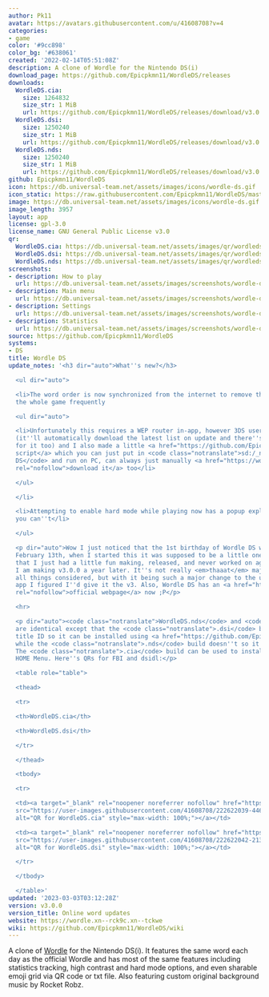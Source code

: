 ```yaml
---
author: Pk11
avatar: https://avatars.githubusercontent.com/u/41608708?v=4
categories:
- game
color: '#9cc898'
color_bg: '#638061'
created: '2022-02-14T05:51:08Z'
description: A clone of Wordle for the Nintendo DS(i)
download_page: https://github.com/Epicpkmn11/WordleDS/releases
downloads:
  WordleDS.cia:
    size: 1264832
    size_str: 1 MiB
    url: https://github.com/Epicpkmn11/WordleDS/releases/download/v3.0.0/WordleDS.cia
  WordleDS.dsi:
    size: 1250240
    size_str: 1 MiB
    url: https://github.com/Epicpkmn11/WordleDS/releases/download/v3.0.0/WordleDS.dsi
  WordleDS.nds:
    size: 1250240
    size_str: 1 MiB
    url: https://github.com/Epicpkmn11/WordleDS/releases/download/v3.0.0/WordleDS.nds
github: Epicpkmn11/WordleDS
icon: https://db.universal-team.net/assets/images/icons/wordle-ds.gif
icon_static: https://raw.githubusercontent.com/Epicpkmn11/WordleDS/master/resources/icon/icon.0.png
image: https://db.universal-team.net/assets/images/icons/wordle-ds.gif
image_length: 3957
layout: app
license: gpl-3.0
license_name: GNU General Public License v3.0
qr:
  WordleDS.cia: https://db.universal-team.net/assets/images/qr/wordleds-cia.png
  WordleDS.dsi: https://db.universal-team.net/assets/images/qr/wordleds-dsi.png
  WordleDS.nds: https://db.universal-team.net/assets/images/qr/wordleds-nds.png
screenshots:
- description: How to play
  url: https://db.universal-team.net/assets/images/screenshots/wordle-ds/how-to-play.png
- description: Main menu
  url: https://db.universal-team.net/assets/images/screenshots/wordle-ds/main-menu.png
- description: Settings
  url: https://db.universal-team.net/assets/images/screenshots/wordle-ds/settings.png
- description: Statistics
  url: https://db.universal-team.net/assets/images/screenshots/wordle-ds/statistics.png
source: https://github.com/Epicpkmn11/WordleDS
systems:
- DS
title: Wordle DS
update_notes: '<h3 dir="auto">What''s new?</h3>

  <ul dir="auto">

  <li>The word order is now synchronized from the internet to remove the need to update
  the whole game frequently

  <ul dir="auto">

  <li>Unfortunately this requires a WEP router in-app, however 3DS users can use Universal-Updater
  (it''ll automatically download the latest list on update and there''s a manual entry
  for it too) and I also made a little <a href="https://github.com/Epicpkmn11/WordleDS/blob/main/resources/update-words.py">Python
  script</a> which you can just put in <code class="notranslate">sd:/_nds/WordleDS/Wordle
  DS</code> and run on PC, can always just manually <a href="https://wordle.xn--rck9c.xn--tckwe/words.php?mode=mod.json"
  rel="nofollow">download it</a> too</li>

  </ul>

  </li>

  <li>Attempting to enable hard mode while playing now has a popup explaining why
  you can''t</li>

  </ul>

  <p dir="auto">Wow I just noticed that the 1st birthday of Wordle DS was back on
  February 13th, when I started this it was supposed to be a little one off thing
  that I just had a little fun making, released, and never worked on again. And here
  I am making v3.0.0 a year later. It''s not really <em>thaaat</em> major of a change
  all things considered, but with it being such a major change to the usage of the
  app I figured I''d give it the v3. Also, Wordle DS has an <a href="https://wordle.xn--rck9c.xn--tckwe"
  rel="nofollow">official webpage</a> now ;P</p>

  <hr>

  <p dir="auto"><code class="notranslate">WordleDS.nds</code> and <code class="notranslate">WordleDS.dsi</code>
  are identical except that the <code class="notranslate">.dsi</code> build has a
  title ID so it can be installed using <a href="https://github.com/Epicpkmn11/NTM/releases">NTM</a>
  while the <code class="notranslate">.nds</code> build doesn''t so it works on flashcards.
  The <code class="notranslate">.cia</code> build can be used to install to the 3DS
  HOME Menu. Here''s QRs for FBI and dsidl:</p>

  <table role="table">

  <thead>

  <tr>

  <th>WordleDS.cia</th>

  <th>WordleDS.dsi</th>

  </tr>

  </thead>

  <tbody>

  <tr>

  <td><a target="_blank" rel="noopener noreferrer nofollow" href="https://user-images.githubusercontent.com/41608708/222622039-446b9781-01e9-498b-8ba0-cc2fb096ea7d.png"><img
  src="https://user-images.githubusercontent.com/41608708/222622039-446b9781-01e9-498b-8ba0-cc2fb096ea7d.png"
  alt="QR for WordleDS.cia" style="max-width: 100%;"></a></td>

  <td><a target="_blank" rel="noopener noreferrer nofollow" href="https://user-images.githubusercontent.com/41608708/222622042-213a850f-9879-4674-bb10-e73b202c2611.png"><img
  src="https://user-images.githubusercontent.com/41608708/222622042-213a850f-9879-4674-bb10-e73b202c2611.png"
  alt="QR for WordleDS.dsi" style="max-width: 100%;"></a></td>

  </tr>

  </tbody>

  </table>'
updated: '2023-03-03T03:12:28Z'
version: v3.0.0
version_title: Online word updates
website: https://wordle.xn--rck9c.xn--tckwe
wiki: https://github.com/Epicpkmn11/WordleDS/wiki
---
```

A clone of [Wordle](https://www.nytimes.com/games/wordle/index.html) for the Nintendo DS(i). It features the same word each day as the official Wordle and has most of the same features including statistics tracking, high contrast and hard mode options, and even sharable emoji grid via QR code or txt file. Also featuring custom original background music by Rocket Robz.